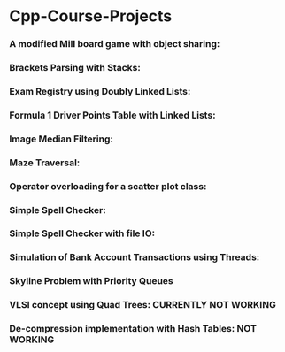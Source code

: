 # Cpp-Course-Projects


### A modified Mill board game with object sharing:


### Brackets Parsing with Stacks:


### Exam Registry using Doubly Linked Lists:


### Formula 1 Driver Points Table with Linked Lists:


### Image Median Filtering:


### Maze Traversal:


### Operator overloading for a scatter plot class:


### Simple Spell Checker:


### Simple Spell Checker with file IO:


### Simulation of Bank Account Transactions using Threads:


### Skyline Problem with Priority Queues


### VLSI concept using Quad Trees: CURRENTLY NOT WORKING


### De-compression implementation with Hash Tables: NOT WORKING
